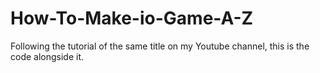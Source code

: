 # How-To-Make-io-Game-A-Z
Following the tutorial of the same title on my Youtube channel, this is the code alongside it.
